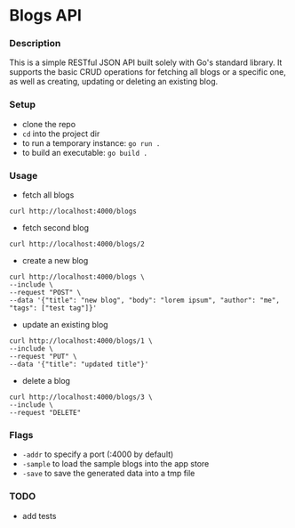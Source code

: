 # Blogs API

### Description

This is a simple RESTful JSON API built solely with Go's standard library.
It supports the basic CRUD operations for fetching all blogs or a specific one, as well as creating, updating or deleting an existing blog.

### Setup

* clone the repo
* `cd` into the project dir
* to run a temporary instance: `go run .`
* to build an executable: `go build .`

### Usage

* fetch all blogs
```
curl http://localhost:4000/blogs
```
* fetch second blog
```
curl http://localhost:4000/blogs/2
```
* create a new blog
```
curl http://localhost:4000/blogs \
--include \
--request "POST" \
--data '{"title": "new blog", "body": "lorem ipsum", "author": "me", "tags": ["test tag"]}'
```
* update an existing blog
```
curl http://localhost:4000/blogs/1 \
--include \
--request "PUT" \
--data '{"title": "updated title"}'
```
* delete a blog
```
curl http://localhost:4000/blogs/3 \
--include \
--request "DELETE"
```

### Flags
* `-addr` to specify a port (:4000 by default)
* `-sample` to load the sample blogs into the app store
* `-save` to save the generated data into a tmp file

### TODO

* add tests
